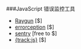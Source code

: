 ###JavaScript 错误监控工具

* [Raygun](https://raygun.io) [$]
* [errorception](https://errorception.com/) [$]
* [sentry](https://getsentry.com/welcome/) [free to $]
* [{track:js}](https://trackjs.com/) [$]
